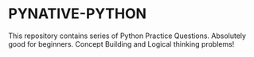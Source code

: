 # PYNATIVE-PYTHON
This repository contains series of Python Practice Questions. Absolutely good for beginners. Concept Building and Logical thinking problems!
